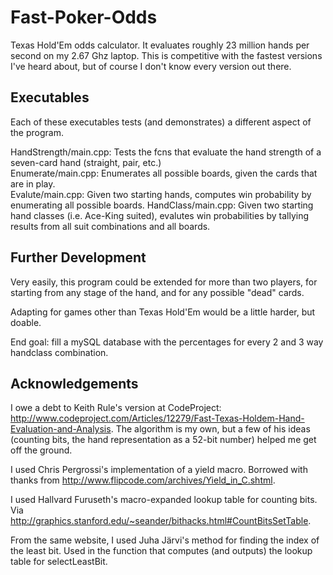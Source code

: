 Fast-Poker-Odds
===============

Texas Hold'Em odds calculator.  It evaluates roughly 23 million hands per second on my 2.67 Ghz laptop.  This is competitive with the fastest versions I've heard about, but of course I don't know every version out there.


Executables
-----------

Each of these executables tests (and demonstrates) a different aspect of the program.

HandStrength/main.cpp: Tests the fcns that evaluate the hand strength of a seven-card hand (straight, pair, etc.)  
Enumerate/main.cpp: Enumerates all possible boards, given the cards that are in play.  
Evalute/main.cpp: Given two starting hands, computes win probability by enumerating all possible boards.
HandClass/main.cpp: Given two starting hand classes (i.e. Ace-King suited), evalutes win probabilities by tallying results from all suit combinations and all boards.

Further Development
-------------------

Very easily, this program could be extended for more than two players, for starting from any stage of the hand, and for any possible "dead" cards.  

Adapting for games other than Texas Hold'Em would be a little harder, but doable.

End goal: fill a mySQL database with the percentages for every 2 and 3 way handclass combination. 

Acknowledgements
----------------

I owe a debt to Keith Rule's version at CodeProject: http://www.codeproject.com/Articles/12279/Fast-Texas-Holdem-Hand-Evaluation-and-Analysis.  The algorithm is my own, but a few of his ideas (counting bits, the hand representation as a 52-bit number) helped me get off the ground.

I used Chris Pergrossi's implementation of a yield macro.  Borrowed with thanks from http://www.flipcode.com/archives/Yield_in_C.shtml.

I used Hallvard Furuseth's macro-expanded lookup table for counting bits.  Via http://graphics.stanford.edu/~seander/bithacks.html#CountBitsSetTable.

From the same website, I used Juha Järvi's method for finding the index of the least bit.  Used in the function that computes (and outputs) the lookup table for selectLeastBit.




